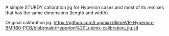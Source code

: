 A simple STURDY calibration jig for Hyperion cases and most of its remixes that has the same dimensions (length and width).

Original calibration jig: https://github.com/Lupinixx/SlimeVR-Hyperion-BMI160-PCB/blob/main/Hyperion%20Lupinix-calibration_jig.stl
